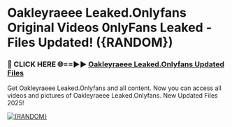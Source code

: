 # Oakleyraeee Leaked.Onlyfans Original Videos 0nlyFans Leaked - Files Updated! ({RANDOM})

<h3>🔴 CLICK HERE 🌐==►► <a href="https://betterlinks.top/A2PfLJ" rel="nofollow">Oakleyraeee Leaked.Onlyfans Updated Files</a></h3>

Get Oakleyraeee Leaked.Onlyfans and all content. Now you can access all videos and pictures of Oakleyraeee Leaked.Onlyfans. New Updated Files 2025!

[![{RANDOM}](https://i.imgur.com/ppqm5kG.gif)](https://betterlinks.top/A2PfLJ)